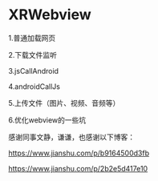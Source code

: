 # XRWebview

1.普通加载网页

2.下载文件监听

3.jsCallAndroid

4.androidCallJs

5.上传文件（图片、视频、音频等）

6.优化webview的一些坑


感谢同事文静，谦谦，也感谢以下博客：

https://www.jianshu.com/p/b9164500d3fb

https://www.jianshu.com/p/2b2e5d417e10
